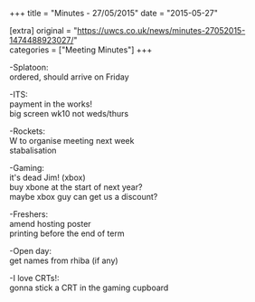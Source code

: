 +++
title = "Minutes - 27/05/2015"
date = "2015-05-27"

[extra]
original = "https://uwcs.co.uk/news/minutes-27052015-1474488923027/"    
categories = ["Meeting Minutes"]
+++

\-Splatoon:  
ordered, should arrive on Friday

\-ITS:  
payment in the works\!  
big screen wk10 not weds/thurs

\-Rockets:  
W to organise meeting next week  
stabalisation

\-Gaming:  
it's dead Jim\! (xbox)  
buy xbone at the start of next year?  
maybe xbox guy can get us a discount?

\-Freshers:  
amend hosting poster  
printing before the end of term

\-Open day:  
get names from rhiba (if any)

\-I love CRTs\!:  
gonna stick a CRT in the gaming cupboard

